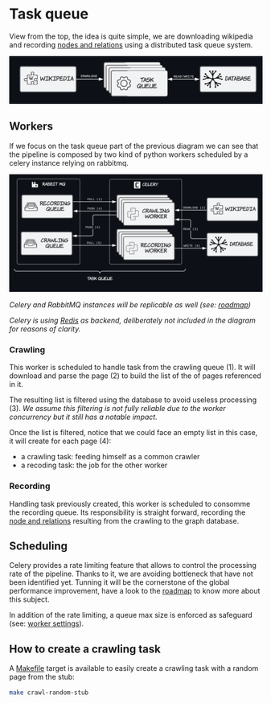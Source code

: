 # Task queue

View from the top,  the idea is quite simple, we are downloading wikipedia and recording [nodes and relations](/docs/ubiquitousLanguage.md#graph) using a distributed task queue system.

![pipeline-overview](/docs/images/pipeline-overview.svg)

## Workers

If we focus on the task queue part of the previous diagram we can see that the pipeline is composed by two kind of python workers scheduled by a celery instance relying on rabbitmq.

![task-queue](/docs/images/workers.svg)

_Celery and RabbitMQ instances will be replicable as well (see: [roadmap](/docs/roadmap.md))_

_Celery is using [Redis](https://github.com/redis/redis) as backend, deliberately not included in the diagram for reasons of clarity._

### Crawling

This worker is scheduled to handle task from the crawling queue (1).
It will download and parse the page (2) to build the list of the of pages referenced in it.

The resulting list is filtered using the database to avoid useless processing (3).
_We assume this filtering is not fully reliable due to the worker concurrency but it still has a notable impact._

Once the list is filtered, notice that we could face an empty list in this case, it will create for each page (4):

- a crawling task: feeding himself as a common crawler
- a recoding task: the job for the other worker

### Recording

Handling task previously created, this worker is scheduled to consomme the recording queue.
Its responsibility is straight forward, recording the [node and relations](/docs/ubiquitousLanguage.md#graph) resulting from the crawling to the graph database.

## Scheduling

Celery provides a rate limiting feature that allows to control the processing rate of the pipeline.
Thanks to it, we are avoiding bottleneck that have not been identified yet.
Tunning it will be the cornerstone of the global performance improvement, have a look to the [roadmap](/docs/roadmap.md) to know more about this subject.

In addition of the rate limiting, a queue max size is enforced as safeguard (see: [worker settings](/docs/configuration.md)).

## How to create a crawling task

A [Makefile](/Makefile) target is available to easily create a crawling task with a random page from the stub:

```sh
make crawl-random-stub
```
